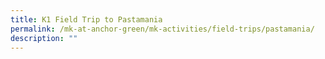 ```yaml
---
title: K1 Field Trip to Pastamania
permalink: /mk-at-anchor-green/mk-activities/field-trips/pastamania/
description: ""
---
```

